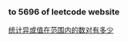 ### to 5696 of leetcode website

[统计异或值在范围内的数对有多少](https://leetcode-cn.com/problems/count-pairs-with-xor-in-a-range/)